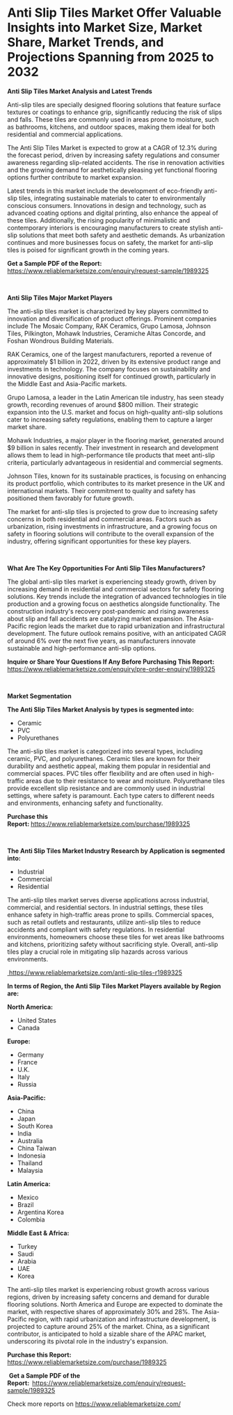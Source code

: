<p><h1>Anti Slip Tiles Market Offer Valuable Insights into Market Size, Market Share, Market Trends, and Projections Spanning from 2025 to 2032</h1></p><p><strong>Anti Slip Tiles Market Analysis and Latest Trends</strong></p>
<p><p>Anti-slip tiles are specially designed flooring solutions that feature surface textures or coatings to enhance grip, significantly reducing the risk of slips and falls. These tiles are commonly used in areas prone to moisture, such as bathrooms, kitchens, and outdoor spaces, making them ideal for both residential and commercial applications.</p><p>The Anti Slip Tiles Market is expected to grow at a CAGR of 12.3% during the forecast period, driven by increasing safety regulations and consumer awareness regarding slip-related accidents. The rise in renovation activities and the growing demand for aesthetically pleasing yet functional flooring options further contribute to market expansion. </p><p>Latest trends in this market include the development of eco-friendly anti-slip tiles, integrating sustainable materials to cater to environmentally conscious consumers. Innovations in design and technology, such as advanced coating options and digital printing, also enhance the appeal of these tiles. Additionally, the rising popularity of minimalistic and contemporary interiors is encouraging manufacturers to create stylish anti-slip solutions that meet both safety and aesthetic demands. As urbanization continues and more businesses focus on safety, the market for anti-slip tiles is poised for significant growth in the coming years.</p></p>
<p><strong>Get a Sample PDF of the Report:&nbsp;</strong> <a href="https://www.reliablemarketsize.com/enquiry/request-sample/1989325?utm_campaign=3126&utm_medium=2&utm_source=Github&utm_content=ia&utm_term=01042025&utm_id=anti-slip-tiles">https://www.reliablemarketsize.com/enquiry/request-sample/1989325</a></p>
<p>&nbsp;</p>
<p><strong>Anti Slip Tiles Major Market Players</strong></p>
<p><p>The anti-slip tiles market is characterized by key players committed to innovation and diversification of product offerings. Prominent companies include The Mosaic Company, RAK Ceramics, Grupo Lamosa, Johnson Tiles, Pilkington, Mohawk Industries, Ceramiche Altas Concorde, and Foshan Wondrous Building Materials.</p><p>RAK Ceramics, one of the largest manufacturers, reported a revenue of approximately $1 billion in 2022, driven by its extensive product range and investments in technology. The company focuses on sustainability and innovative designs, positioning itself for continued growth, particularly in the Middle East and Asia-Pacific markets.</p><p>Grupo Lamosa, a leader in the Latin American tile industry, has seen steady growth, recording revenues of around $800 million. Their strategic expansion into the U.S. market and focus on high-quality anti-slip solutions cater to increasing safety regulations, enabling them to capture a larger market share.</p><p>Mohawk Industries, a major player in the flooring market, generated around $9 billion in sales recently. Their investment in research and development allows them to lead in high-performance tile products that meet anti-slip criteria, particularly advantageous in residential and commercial segments.</p><p>Johnson Tiles, known for its sustainable practices, is focusing on enhancing its product portfolio, which contributes to its market presence in the UK and international markets. Their commitment to quality and safety has positioned them favorably for future growth.</p><p>The market for anti-slip tiles is projected to grow due to increasing safety concerns in both residential and commercial areas. Factors such as urbanization, rising investments in infrastructure, and a growing focus on safety in flooring solutions will contribute to the overall expansion of the industry, offering significant opportunities for these key players.</p></p>
<p>&nbsp;</p>
<p><strong>What Are The Key Opportunities For Anti Slip Tiles Manufacturers?</strong></p>
<p><p>The global anti-slip tiles market is experiencing steady growth, driven by increasing demand in residential and commercial sectors for safety flooring solutions. Key trends include the integration of advanced technologies in tile production and a growing focus on aesthetics alongside functionality. The construction industry's recovery post-pandemic and rising awareness about slip and fall accidents are catalyzing market expansion. The Asia-Pacific region leads the market due to rapid urbanization and infrastructural development. The future outlook remains positive, with an anticipated CAGR of around 6% over the next five years, as manufacturers innovate sustainable and high-performance anti-slip options.</p></p>
<p><strong>Inquire or Share Your Questions If Any Before Purchasing This Report:</strong> <a href="https://www.reliablemarketsize.com/enquiry/pre-order-enquiry/1989325?utm_campaign=3126&utm_medium=2&utm_source=Github&utm_content=ia&utm_term=01042025&utm_id=anti-slip-tiles">https://www.reliablemarketsize.com/enquiry/pre-order-enquiry/1989325</a></p>
<p>&nbsp;</p>
<p><strong>Market Segmentation</strong></p>
<p><strong>The Anti Slip Tiles Market Analysis by types is segmented into:</strong></p>
<p><ul><li>Ceramic</li><li>PVC</li><li>Polyurethanes</li></ul></p>
<p><p>The anti-slip tiles market is categorized into several types, including ceramic, PVC, and polyurethanes. Ceramic tiles are known for their durability and aesthetic appeal, making them popular in residential and commercial spaces. PVC tiles offer flexibility and are often used in high-traffic areas due to their resistance to wear and moisture. Polyurethane tiles provide excellent slip resistance and are commonly used in industrial settings, where safety is paramount. Each type caters to different needs and environments, enhancing safety and functionality.</p></p>
<p><strong>Purchase this Report:&nbsp;</strong><a href="https://www.reliablemarketsize.com/purchase/1989325?utm_campaign=3126&utm_medium=2&utm_source=Github&utm_content=ia&utm_term=01042025&utm_id=anti-slip-tiles">https://www.reliablemarketsize.com/purchase/1989325</a></p>
<p>&nbsp;</p>
<p><strong>The Anti Slip Tiles Market Industry Research by Application is segmented into:</strong></p>
<p><ul><li>Industrial</li><li>Commercial</li><li>Residential</li></ul></p>
<p><p>The anti-slip tiles market serves diverse applications across industrial, commercial, and residential sectors. In industrial settings, these tiles enhance safety in high-traffic areas prone to spills. Commercial spaces, such as retail outlets and restaurants, utilize anti-slip tiles to reduce accidents and compliant with safety regulations. In residential environments, homeowners choose these tiles for wet areas like bathrooms and kitchens, prioritizing safety without sacrificing style. Overall, anti-slip tiles play a crucial role in mitigating slip hazards across various environments.</p></p>
<p><a href="https://www.reliablemarketsize.com/anti-slip-tiles-r1989325?utm_campaign=3126&utm_medium=2&utm_source=Github&utm_content=ia&utm_term=01042025&utm_id=anti-slip-tiles">&nbsp;https://www.reliablemarketsize.com/anti-slip-tiles-r1989325</a></p>
<p><strong>In terms of Region, the Anti Slip Tiles Market Players available by Region are:</strong></p>
<p>
    <p> <strong> North America: </strong>
        <ul>
            <li>United States</li>
            <li>Canada</li>
        </ul>
        </p> 
    <p> <strong> Europe: </strong>
        <ul>
            <li>Germany</li>
            <li>France</li>
            <li>U.K.</li>
            <li>Italy</li>
            <li>Russia</li>
        </ul>
        </p> 
    <p> <strong> Asia-Pacific: </strong>
        <ul>
            <li>China</li>
            <li>Japan</li>
            <li>South Korea</li>
            <li>India</li>
            <li>Australia</li>
            <li>China Taiwan</li>
            <li>Indonesia</li>
            <li>Thailand</li>
            <li>Malaysia</li>
        </ul>
        </p> 
    <p> <strong> Latin America: </strong>
        <ul>
            <li>Mexico</li>
            <li>Brazil</li>
            <li>Argentina Korea</li>
            <li>Colombia</li>
        </ul>
        </p> 
    <p> <strong> Middle East & Africa: </strong>
        <ul>
            <li>Turkey</li>
            <li>Saudi</li>
            <li>Arabia</li>
            <li>UAE</li>
            <li>Korea</li>
        </ul>
    </p>
    </p>
<p><p>The anti-slip tiles market is experiencing robust growth across various regions, driven by increasing safety concerns and demand for durable flooring solutions. North America and Europe are expected to dominate the market, with respective shares of approximately 30% and 28%. The Asia-Pacific region, with rapid urbanization and infrastructure development, is projected to capture around 25% of the market. China, as a significant contributor, is anticipated to hold a sizable share of the APAC market, underscoring its pivotal role in the industry's expansion.</p></p>
<p><strong>Purchase this Report: </strong><a href="https://www.reliablemarketsize.com/purchase/1989325?utm_campaign=3126&utm_medium=2&utm_source=Github&utm_content=ia&utm_term=01042025&utm_id=anti-slip-tiles">https://www.reliablemarketsize.com/purchase/1989325</a></p>
<p>&nbsp;<strong>Get a Sample PDF of the Report:&nbsp;&nbsp;</strong><a href="https://www.reliablemarketsize.com/enquiry/request-sample/1989325?utm_campaign=3126&utm_medium=2&utm_source=Github&utm_content=ia&utm_term=01042025&utm_id=anti-slip-tiles">https://www.reliablemarketsize.com/enquiry/request-sample/1989325</a></p>
<p><strong></strong></p>
<p>Check more reports on <a href="https://www.reliablemarketsize.com/?utm_campaign=3126&utm_medium=2&utm_source=Github&utm_content=ia&utm_term=01042025&utm_id=anti-slip-tiles">https://www.reliablemarketsize.com/</a></p>